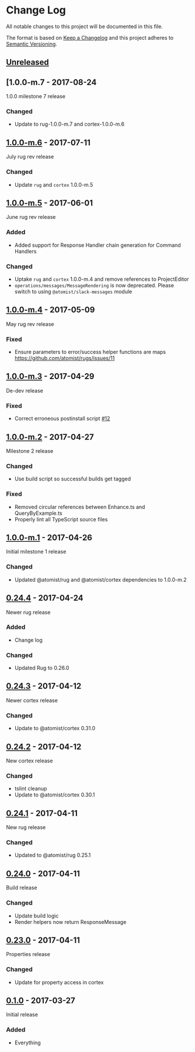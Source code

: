 # Change Log

All notable changes to this project will be documented in this file.

The format is based on [Keep a Changelog](http://keepachangelog.com/)
and this project adheres to [Semantic Versioning](http://semver.org/).

## [Unreleased]

[Unreleased]: https://github.com/atomist/rugs/compare/1.0.0-m.7...HEAD

## [1.0.0-m.7 - 2017-08-24

[1.0.0-m.7]: https://github.com/atomist/rugs/compare/1.0.0-m.6...1.0.0-m.7

1.0.0 milestone 7 release

### Changed

-   Update to rug-1.0.0-m.7 and cortex-1.0.0-m.6

## [1.0.0-m.6] - 2017-07-11

[1.0.0-m.6]: https://github.com/atomist/rugs/compare/1.0.0-m.5...1.0.0-m.6

July rug rev release

### Changed

-   Update `rug` and `cortex` 1.0.0-m.5

## [1.0.0-m.5] - 2017-06-01

[1.0.0-m.5]: https://github.com/atomist/rugs/compare/1.0.0-m.4...1.0.0-m.5

June rug rev release

### Added

-   Added support for Response Handler chain generation for Command
    Handlers

### Changed

-   Uptake `rug` and `cortex` 1.0.0-m.4 and remove references to ProjectEditor
-   `operations/messages/MessageRendering` is now deprecated.  Please switch to
    using `@atomist/slack-messages` module

## [1.0.0-m.4] - 2017-05-09

[1.0.0-m.4]: https://github.com/atomist/rugs/compare/1.0.0-m.3...1.0.0-m.4

May rug rev release

### Fixed

-   Ensure parameters to error/success helper functions are maps
    https://github.com/atomist/rugs/issues/11

## [1.0.0-m.3] - 2017-04-29

[1.0.0-m.3]: https://github.com/atomist/rugs/compare/1.0.0-m.2...1.0.0-m.3

De-dev release

### Fixed

-   Correct erroneous postinstall script [#12][12]

[12]: https://github.com/atomist/rugs/issues/12

## [1.0.0-m.2] - 2017-04-27

[1.0.0-m.2]: https://github.com/atomist/rugs/compare/1.0.0-m.1...1.0.0-m.2

Milestone 2 release

### Changed

-   Use build script so successful builds get tagged

### Fixed

-   Removed circular references between Enhance.ts and QueryByExample.ts
-   Properly lint all TypeScript source files

## [1.0.0-m.1] - 2017-04-26

[1.0.0-m.1]: https://github.com/atomist/rugs/compare/0.24.4...1.0.0-m.1

Initial milestone 1 release

### Changed

-   Updated @atomist/rug and @atomist/cortex dependencies to 1.0.0-m.2

## [0.24.4] - 2017-04-24

[0.24.4]: https://github.com/atomist/rugs/compare/0.24.3...0.24.4

Newer rug release

### Added

-   Change log

### Changed

-   Updated Rug to 0.26.0

## [0.24.3] - 2017-04-12

[0.24.3]: https://github.com/atomist/rugs/compare/0.24.2...0.24.3

Newer cortex release

### Changed

-   Update to @atomist/cortex 0.31.0

## [0.24.2] - 2017-04-12

[0.24.2]: https://github.com/atomist/rugs/compare/0.24.1...0.24.2

New cortex release

### Changed

-   tslint cleanup
-   Update to @atomist/cortex 0.30.1

## [0.24.1] - 2017-04-11

[0.24.1]: https://github.com/atomist/rugs/compare/0.24.0...0.24.1

New rug release

### Changed

-   Updated to @atomist/rug 0.25.1

## [0.24.0] - 2017-04-11

[0.24.0]: https://github.com/atomist/rugs/compare/0.23.0...0.24.0

Build release

### Changed

-   Update build logic
-   Render helpers now return ResponseMessage

## [0.23.0] - 2017-04-11

[0.23.0]: https://github.com/atomist/rugs/compare/0.22.0...0.23.0

Properties release

### Changed

-   Update for property access in cortex

## [0.1.0] - 2017-03-27

Initial release

[0.1.0]: https://github.com/atomist/rugs/tree/0.1.0

### Added

-   Everything
